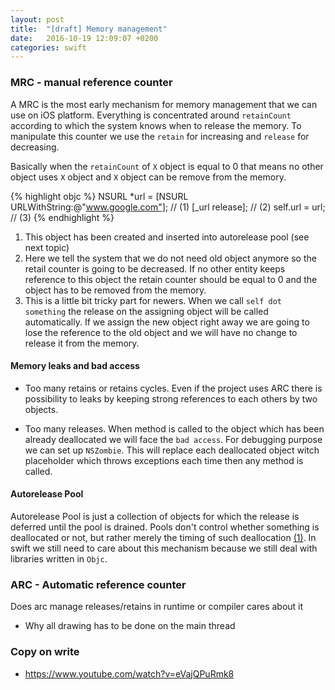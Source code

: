 ```yaml
---
layout: post
title:  "[draft] Memory management"
date:   2016-10-19 12:09:07 +0200
categories: swift
---
```


###  MRC - manual reference counter

A MRC is the most early mechanism for memory management that we can use on iOS platform. Everything is concentrated around `retainCount` according to which the system knows when to release the memory. To manipulate this counter we use the `retain` for increasing and `release` for decreasing.

Basically when the `retainCount` of `X` object is equal to 0 that means no other object uses `X` object and `X` object can be remove from the memory.

{% highlight objc %}
NSURL *url = [NSURL URLWithString:@"www.google.com"]; // (1)
[_url release]; // (2)
self.url = url; // (3)
{% endhighlight %}

1. This object has been created and inserted into autorelease pool (see next topic)
2. Here we tell the system that we do not need old object anymore so the retail counter is going to be decreased. If no other entity keeps reference to this object the retain counter should be equal to 0 and the object has to be removed from the memory.
3. This is a little bit tricky part for newers. When we call `self dot something` the release on the assigning object will be called automatically. If we assign the new object right away we are going to lose the reference to the old object and we will have no change to release it from the memory.

#### Memory leaks and bad access
* Too many retains or retains cycles. Even if the project uses ARC there is possibility to leaks by keeping strong references to each others by two objects.

* Too many releases. When method is called to the object which has been already deallocated we will face the `bad access`. For debugging purpose we can set up `NSZombie`. This will replace each deallocated object witch placeholder which throws exceptions each time then any method is called.

#### Autorelease Pool

Autorelease Pool is just a collection of objects for which the release is deferred until the pool is drained. Pools don't control whether something is deallocated or not, but rather merely the timing of such deallocation [(1)](http://stackoverflow.com/questions/25860942/is-it-necessary-to-use-autoreleasepool-in-a-swift-program). In swift we still need to care about this mechanism because we still deal with libraries written in `Objc`.

### ARC - Automatic reference counter
Does arc manage releases/retains in runtime or compiler cares about it

* Why all drawing has to be done on the main thread

### Copy on write
* https://www.youtube.com/watch?v=eVajQPuRmk8

